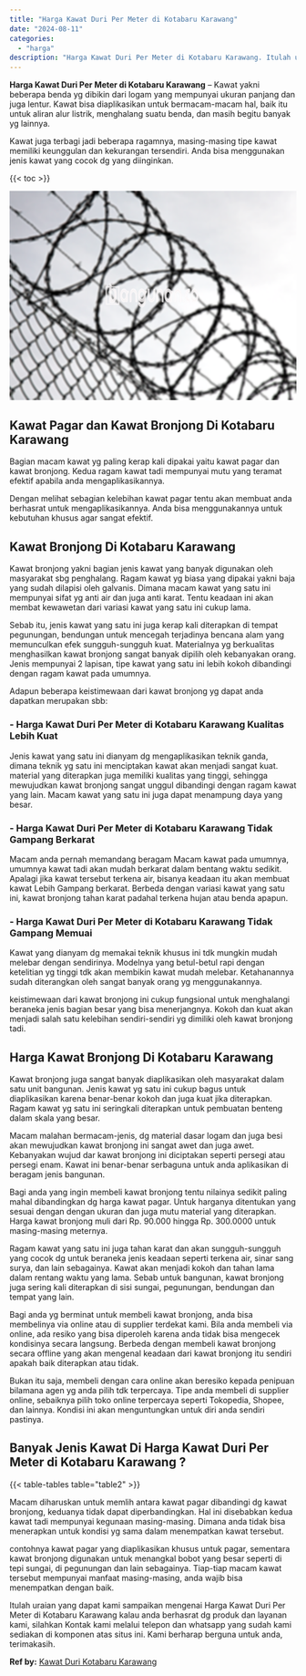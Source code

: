 ```yaml
---
title: "Harga Kawat Duri Per Meter di Kotabaru Karawang"
date: "2024-08-11"
categories: 
  - "harga"
description: "Harga Kawat Duri Per Meter di Kotabaru Karawang. Itulah uraian yang dapat kami sampaikan mengenai Harga Kawat Duri Per Meter di Kotabaru Karawang kalau anda..."
---
```


**Harga Kawat Duri Per Meter di Kotabaru Karawang** – Kawat yakni beberapa benda yg dibikin dari logam yang mempunyai ukuran panjang dan juga lentur. Kawat bisa diaplikasikan untuk bermacam-macam hal, baik itu untuk aliran alur listrik, menghalang suatu benda, dan masih begitu banyak yg lainnya.

Kawat juga terbagi jadi beberapa ragamnya, masing-masing tipe kawat memiliki keunggulan dan kekurangan tersendiri. Anda bisa menggunakan jenis kawat yang cocok dg yang diinginkan.

{{< toc >}}

![Harga Kawat Duri Per Meter di Kotabaru Karawang](/images/jual-kawat-murah39.png)

## Kawat Pagar dan Kawat Bronjong Di Kotabaru Karawang

Bagian macam kawat yg paling kerap kali dipakai yaitu kawat pagar dan kawat bronjong. Kedua ragam kawat tadi mempunyai mutu yang teramat efektif apabila anda mengaplikasikannya.

Dengan melihat sebagian kelebihan kawat pagar tentu akan membuat anda berhasrat untuk mengaplikasikannya. Anda bisa menggunakannya untuk kebutuhan khusus agar sangat efektif.

## Kawat Bronjong Di Kotabaru Karawang

Kawat bronjong yakni bagian jenis kawat yang banyak digunakan oleh masyarakat sbg penghalang. Ragam kawat yg biasa yang dipakai yakni baja yang sudah dilapisi oleh galvanis. Dimana macam kawat yang satu ini mempunyai sifat yg anti air dan juga anti karat. Tentu keadaan ini akan membat kewawetan dari variasi kawat yang satu ini cukup lama.

Sebab itu, jenis kawat yang satu ini juga kerap kali diterapkan di tempat pegunungan, bendungan untuk mencegah terjadinya bencana alam yang memunculkan efek sungguh-sungguh kuat. Materialnya yg berkualitas menghasilkan kawat bronjong sangat banyak dipilih oleh kebanyakan orang. Jenis mempunyai 2 lapisan, tipe kawat yang satu ini lebih kokoh dibandingi dengan ragam kawat pada umumnya.

Adapun beberapa keistimewaan dari kawat bronjong yg dapat anda dapatkan merupakan sbb:

### \- Harga Kawat Duri Per Meter di Kotabaru Karawang Kualitas Lebih Kuat

Jenis kawat yang satu ini dianyam dg mengaplikasikan teknik ganda, dimana teknik yg satu ini menciptakan kawat akan menjadi sangat kuat. material yang diterapkan juga memiliki kualitas yang tinggi, sehingga mewujudkan kawat bronjong sangat unggul dibandingi dengan ragam kawat yang lain. Macam kawat yang satu ini juga dapat menampung daya yang besar.

### \- Harga Kawat Duri Per Meter di Kotabaru Karawang Tidak Gampang Berkarat

Macam anda pernah memandang beragam Macam kawat pada umumnya, umumnya kawat tadi akan mudah berkarat dalam bentang waktu sedikit. Apalagi jika kawat tersebut terkena air, bisanya keadaan itu akan membuat kawat Lebih Gampang berkarat. Berbeda dengan variasi kawat yang satu ini, kawat bronjong tahan karat padahal terkena hujan atau benda apapun.

### \- Harga Kawat Duri Per Meter di Kotabaru Karawang Tidak Gampang Memuai

Kawat yang dianyam dg memakai teknik khusus ini tdk mungkin mudah melebar dengan sendirinya. Modelnya yang betul-betul rapi dengan ketelitian yg tinggi tdk akan membikin kawat mudah melebar. Ketahanannya sudah diterangkan oleh sangat banyak orang yg menggunakannya.

keistimewaan dari kawat bronjong ini cukup fungsional untuk menghalangi beraneka jenis bagian besar yang bisa menerjangnya. Kokoh dan kuat akan menjadi salah satu kelebihan sendiri-sendiri yg dimiliki oleh kawat bronjong tadi.

## Harga Kawat Bronjong Di Kotabaru Karawang

Kawat bronjong juga sangat banyak diaplikasikan oleh masyarakat dalam satu unit bangunan. Jenis kawat yg satu ini cukup bagus untuk diaplikasikan karena benar-benar kokoh dan juga kuat jika diterapkan. Ragam kawat yg satu ini seringkali diterapkan untuk pembuatan benteng dalam skala yang besar.

Macam malahan bermacam-jenis, dg material dasar logam dan juga besi akan mewujudkan kawat bronjong ini sangat awet dan juga awet. Kebanyakan wujud dar kawat bronjong ini diciptakan seperti persegi atau persegi enam. Kawat ini benar-benar serbaguna untuk anda aplikasikan di beragam jenis bangunan.

Bagi anda yang ingin membeli kawat bronjong tentu nilainya sedikit paling mahal dibandingkan dg harga kawat pagar. Untuk harganya ditentukan yang sesuai dengan dengan ukuran dan juga mutu material yang diterapkan. Harga kawat bronjong muli dari Rp. 90.000 hingga Rp. 300.0000 untuk masing-masing meternya.

Ragam kawat yang satu ini juga tahan karat dan akan sungguh-sungguh yang cocok dg untuk beraneka jenis keadaan seperti terkena air, sinar sang surya, dan lain sebagainya. Kawat akan menjadi kokoh dan tahan lama dalam rentang waktu yang lama. Sebab untuk bangunan, kawat bronjong juga sering kali diterapkan di sisi sungai, pegunungan, bendungan dan tempat yang lain.

Bagi anda yg berminat untuk membeli kawat bronjong, anda bisa membelinya via online atau di supplier terdekat kami. Bila anda membeli via online, ada resiko yang bisa diperoleh karena anda tidak bisa mengecek kondisinya secara langsung. Berbeda dengan membeli kawat bronjong secara offline yang akan mengenal keadaan dari kawat bronjong itu sendiri apakah baik diterapkan atau tidak.

Bukan itu saja, membeli dengan cara online akan beresiko kepada penipuan bilamana agen yg anda pilih tdk terpercaya. Tipe anda membeli di supplier online, sebaiknya pilih toko online terpercaya seperti Tokopedia, Shopee, dan lainnya. Kondisi ini akan menguntungkan untuk diri anda sendiri pastinya.

## Banyak Jenis Kawat Di Harga Kawat Duri Per Meter di Kotabaru Karawang ?

{{< table-tables table="table2" >}}

Macam diharuskan untuk memlih antara kawat pagar dibandingi dg kawat bronjong, keduanya tidak dapat diperbandingkan. Hal ini disebabkan kedua kawat tadi mempunyai kegunaan masing-masing. Dimana anda tidak bisa menerapkan untuk kondisi yg sama dalam menempatkan kawat tersebut.

contohnya kawat pagar yang diaplikasikan khusus untuk pagar, sementara kawat bronjong digunakan untuk menangkal bobot yang besar seperti di tepi sungai, di pegunungan dan lain sebagainya. Tiap-tiap macam kawat tersebut mempunyai manfaat masing-masing, anda wajib bisa menempatkan dengan baik.

Itulah uraian yang dapat kami sampaikan mengenai Harga Kawat Duri Per Meter di Kotabaru Karawang kalau anda berhasrat dg produk dan layanan kami, silahkan Kontak kami melalui telepon dan whatsapp yang sudah kami sediakan di komponen atas situs ini. Kami berharap berguna untuk anda, terimakasih.

**Ref by:** [Kawat Duri Kotabaru Karawang](https://id.wikipedia.org/wiki/Kawat)
